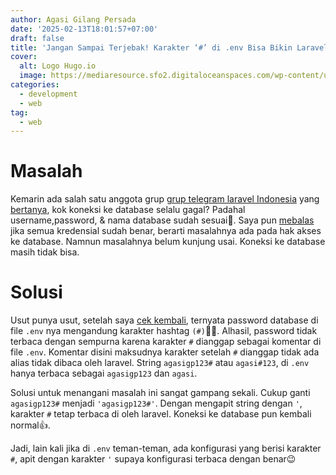 ```yaml
---
author: Agasi Gilang Persada
date: '2025-02-13T18:01:57+07:00'
draft: false
title: 'Jangan Sampai Terjebak! Karakter ‘#’ di .env Bisa Bikin Laravel Error – Ini Cara Memperbaikinya!'
cover:
  alt: Logo Hugo.io
  image: https://mediaresource.sfo2.digitaloceanspaces.com/wp-content/uploads/2024/05/02033146/laravel8530.jpg
categories:
  - development
  - web
tag:
  - web
---
```


# Masalah
Kemarin ada salah satu anggota grup [grup telegram laravel Indonesia](https://t.me/laravelindonesia) yang [bertanya](https://t.me/laravelindonesia/835182), kok koneksi ke database selalu gagal? Padahal username,password, & nama database sudah sesuai🤔. Saya pun [mebalas](https://t.me/laravelindonesia/835188) jika semua kredensial sudah benar, berarti masalahnya ada pada hak akses ke database. Namnun masalahnya belum kunjung usai. Koneksi ke database masih tidak bisa.

# Solusi
Usut punya usut, setelah saya [cek kembali](https://t.me/laravelindonesia/835205), ternyata password database di file `.env` nya mengandung karakter hashtag `(#)`🤦🏻. Alhasil, password tidak terbaca dengan sempurna karena karakter `#` dianggap sebagai komentar di file `.env`. Komentar disini maksudnya karakter setelah `#` dianggap tidak ada alias tidak dibaca oleh laravel. String `agasigp123#` atau `agasi#123`, di `.env` hanya terbaca sebagai `agasigp123` dan `agasi`.

Solusi untuk menangani masalah ini sangat gampang sekali. Cukup ganti `agasigp123#` menjadi `'agasigp123#'`. Dengan mengapit string dengan `'`, karakter `#` tetap terbaca di oleh laravel. Koneksi ke database pun kembali normal👍.


Jadi, lain kali jika di `.env` teman-teman, ada konfigurasi yang berisi karakter `#`, apit dengan karakter `'` supaya konfigurasi terbaca dengan benar😉